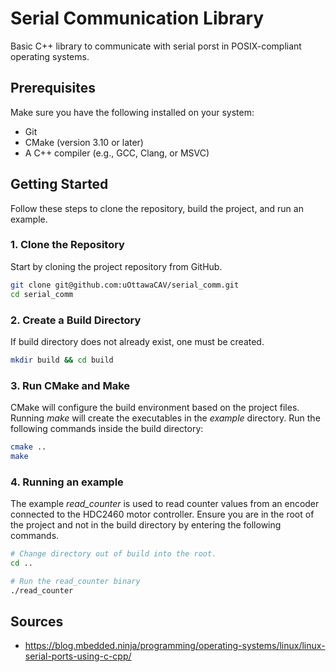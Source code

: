# Serial Communication Library

Basic C++ library to communicate with serial porst in POSIX-compliant operating systems.

## Prerequisites

Make sure you have the following installed on your system:
- Git
- CMake (version 3.10 or later)
- A C++ compiler (e.g., GCC, Clang, or MSVC)

## Getting Started

Follow these steps to clone the repository, build the project, and run an example.

### 1. Clone the Repository

Start by cloning the project repository from GitHub.

```bash
git clone git@github.com:uOttawaCAV/serial_comm.git
cd serial_comm
```

### 2. Create a Build Directory

If build directory does not already exist, one must be created.

```bash
mkdir build && cd build
```

### 3. Run CMake and Make

CMake will configure the build environment based on the project files. Running *make* will create the executables in the *example* directory. Run the following commands inside the build directory:

```bash
cmake ..
make
```

### 4. Running an example

The example *read_counter* is used to read counter values from an encoder connected to the HDC2460 motor controller. Ensure you are in the root of the project and not in the build directory by entering the following commands.

```bash
# Change directory out of build into the root.
cd ..

# Run the read_counter binary
./read_counter
```

## Sources 
- https://blog.mbedded.ninja/programming/operating-systems/linux/linux-serial-ports-using-c-cpp/